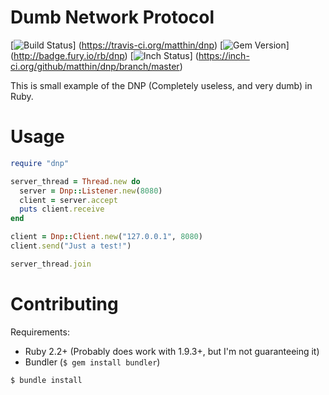 # Dumb Network Protocol
[![Build Status](https://travis-ci.org/matthin/dnp.png?branch=master)]
(https://travis-ci.org/matthin/dnp)
[![Gem Version](https://badge.fury.io/rb/dnp.png)]
(http://badge.fury.io/rb/dnp)
[![Inch Status](https://inch-ci.org/github/matthin/dnp.svg?branch=master)]
(https://inch-ci.org/github/matthin/dnp/branch/master)

This is small example of the DNP (Completely useless, and very dumb) in Ruby.

# Usage
```ruby
require "dnp"

server_thread = Thread.new do
  server = Dnp::Listener.new(8080)
  client = server.accept
  puts client.receive
end

client = Dnp::Client.new("127.0.0.1", 8080)
client.send("Just a test!")

server_thread.join
```

# Contributing
Requirements:

* Ruby 2.2+ (Probably does work with 1.9.3+, but I'm not guaranteeing it)
* Bundler (`$ gem install bundler`)

`$ bundle install`

